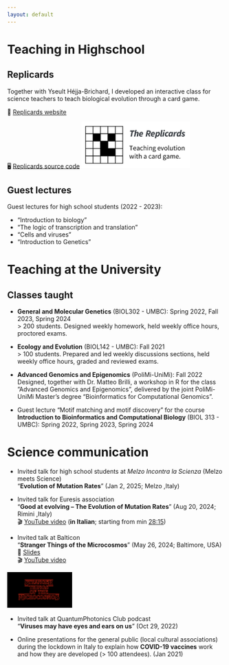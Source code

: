 ```yaml
---
layout: default
---
```


<!-- Google tag (gtag.js) -->
<script async src="https://www.googletagmanager.com/gtag/js?id=G-WL39373EB2"></script>
<script>
  window.dataLayer = window.dataLayer || [];
  function gtag(){dataLayer.push(arguments);}
  gtag('js', new Date());

  gtag('config', 'G-WL39373EB2');
</script>

# Teaching in Highschool

## Replicards

Together with Yseult Héjja-Brichard, I developed an interactive class for science teachers to teach biological evolution through a card game.

&#x1F517; <a href="https://replicards.netlify.app/">Replicards website</a>

&#x1F5A5; <a href="https://github.com/eliamascolo/replicards">Replicards source code</a>
<img src="/images/replicards_social_media_preview_cropped.jpg" alt="The logo of the Replicards, a card game for teaching biological evolution." style="width: 50%; height: 50%;">

## Guest lectures

Guest lectures for high school students (2022 - 2023):
* “Introduction to biology”
* “The logic of transcription and translation”
* “Cells and viruses”
* “Introduction to Genetics” 

# Teaching at the University

## Classes taught

* **General and Molecular Genetics** (BIOL302 - UMBC): Spring 2022, Fall 2023, Spring 2024  
    \> 200 students. Designed weekly homework, held weekly office hours, proctored exams.

* **Ecology and Evolution** (BIOL142 - UMBC): Fall 2021  
    \> 100 students. Prepared and led weekly discussions sections, held weekly office hours, graded and reviewed exams.

* **Advanced Genomics and Epigenomics** (PoliMi-UniMi): Fall 2022  
    Designed, together with Dr. Matteo Brilli, a workshop in R for the class ”Advanced Genomics and Epigenomics”, delivered by the joint PoliMi-UniMi Master’s degree “Bioinformatics for Computational Genomics”.

*   Guest lecture “Motif matching and motif discovery” for the course **Introduction to Bioinformatics and Computational Biology** (BIOL 313 - UMBC): Spring 2022, Spring 2023, Spring 2024

# Science communication

* Invited talk for high school students at *Melzo Incontra la Scienza* (Melzo meets Science)  
“**Evolution of Mutation Rates**” (Jan 2, 2025; Melzo ,Italy)

* Invited talk for Euresis association  
“**Good at evolving – The Evolution of Mutation Rates**” (Aug 20, 2024; Rimini ,Italy)  
&#x1F3AC; [YouTube video](https://youtu.be/-q6mwt5FQmw)  (**in Italian**; starting from min [28:15](https://youtu.be/-q6mwt5FQmw?si=uP9sQgUiDmiPxUEv&t=1695))

* Invited talk at Balticon  
“**Stranger Things of the Microcosmos**” (May 26, 2024; Baltimore, USA)  
&#x1F4C4; [Slides]("./pdf_files/presentations/Elia_Mascolo_Balticon2024_Stranger_Things_of_the_Microcosmos.pdf")  
&#x1F3AC; [YouTube video](https://youtu.be/pdAtQiiDrkI?si=eKJ4Dz2CHKnddyVD)  
<p><a href="https://youtu.be/pdAtQiiDrkI?si=eKJ4Dz2CHKnddyVD"><img src="./images/stranger_things.jpg" alt="The cover for the presentation." style="width: 30%; height: 30%;"></a></p>

* Invited talk at QuantumPhotonics Club podcast  
“**Viruses may have eyes and ears on us**” (Oct 29, 2022)

* Online presentations for the general public (local cultural associations) during the lockdown in Italy to explain how **COVID-19 vaccines** work and how they are developed (> 100 attendees). (Jan 2021)

<br><br>




